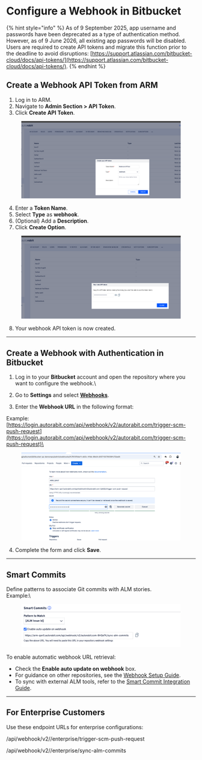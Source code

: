 # Configure a Webhook in Bitbucket

{% hint style="info" %}
As of 9 September 2025, app username and passwords have been deprecated as a type of authentication method. However, as of 9 June 2026, all existing app passwords will be disabled. Users are required to create API tokens and migrate this function prior to the deadline to avoid disruptions: [https://support.atlassian.com/bitbucket-cloud/docs/api-tokens/](https://support.atlassian.com/bitbucket-cloud/docs/api-tokens/).
{% endhint %}

## Create a Webhook API Token from ARM

1. Log in to ARM.
2. Navigate to **Admin Section > API Token**.
3. Click **Create API Token**.

<figure><img src="../../../../../.gitbook/assets/image (980).png" alt="API Token creation screen in ARM"><figcaption></figcaption></figure>

4. Enter a **Token Name**.
5. Select **Type** as **webhook**.
6. (Optional) Add a **Description**.
7. Click **Create Option**.

<figure><img src="../../../../../.gitbook/assets/image (981).png" alt="Webhook token configuration form in ARM"><figcaption></figcaption></figure>

8. Your webhook API token is now created.

***

## Create a Webhook with Authentication in Bitbucket

1. Log in to your **Bitbucket** account and open the repository where you want to configure the webhook.\

2. Go to **Settings** and select [**Webhooks**](https://knowledgebase.autorabit.com/product-guides/codescan/codescan-integration/webhooks).
3. Enter the **Webhook URL** in the following format:

Example:\
[https://login.autorabit.com/api/webhook/v2/autorabit.com/trigger-scm-push-request](https://login.autorabit.com/api/webhook/v2/autorabit.com/trigger-scm-push-request)\


<figure><img src="../../../../../.gitbook/assets/image (2011).png" alt="" width="563"><figcaption></figcaption></figure>

4. Complete the form and click **Save**.

***

## Smart Commits

Define patterns to associate Git commits with ALM stories.\
Example:\


<figure><img src="../../../../../.gitbook/assets/image (2012).png" alt=""><figcaption></figcaption></figure>

To enable automatic webhook URL retrieval:

* Check the **Enable auto update on webhook** box.
* For guidance on other repositories, see the [Webhook Setup Guide](file://product-guides/arm/arm-features/webhooks).
* To sync with external ALM tools, refer to the [Smart Commit Integration Guide](file://product-guides/arm/arm-features/version-control/introduction-to-version-control/version-control-repositories-summary).

***

## For Enterprise Customers

Use these endpoint URLs for enterprise configurations:

/api/webhook/v2//enterprise/trigger-scm-push-request

/api/webhook/v2//enterprise/sync-alm-commits
